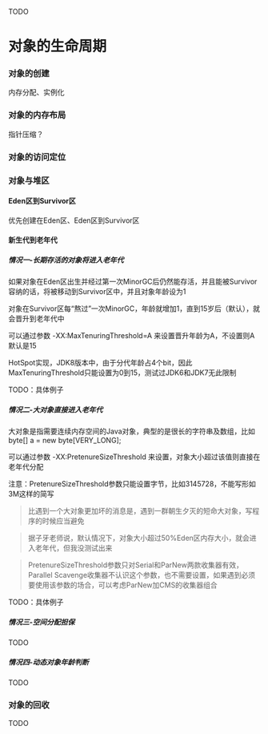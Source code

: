 TODO

# 对象的生命周期

### 对象的创建

内存分配、实例化

### 对象的内存布局

指针压缩？

### 对象的访问定位

### 对象与堆区

#### Eden区到Survivor区

优先创建在Eden区、Eden区到Survivor区

#### 新生代到老年代

##### 情况一-长期存活的对象将进入老年代

如果对象在Eden区出生并经过第一次MinorGC后仍然能存活，并且能被Survivor容纳的话，将被移动到Survivor区中，并且对象年龄设为1

对象在Survivor区每“熬过”一次MinorGC，年龄就增加1，直到15岁后（默认），就会晋升到老年代中

可以通过参数 -XX:MaxTenuringThreshold=A 来设置晋升年龄为A，不设置则A默认是15

HotSpot实现，JDK8版本中，由于分代年龄占4个bit，因此MaxTenuringThreshold只能设置为0到15，测试过JDK6和JDK7无此限制

TODO：具体例子

##### 情况二-大对象直接进入老年代

大对象是指需要连续内存空间的Java对象，典型的是很长的字符串及数组，比如 byte[] a = new byte[VERY_LONG];

可以通过参数 -XX:PretenureSizeThreshold 来设置，对象大小超过该值则直接在老年代分配

注意：PretenureSizeThreshold参数只能设置字节，比如3145728，不能写形如3M这样的简写

> 比遇到一个大对象更加坏的消息是，遇到一群朝生夕灭的短命大对象，写程序的时候应当避免

> 据子牙老师说，默认情况下，对象大小超过50%Eden区内存大小，就会进入老年代，但我没测试出来

> PretenureSizeThreshold参数只对Serial和ParNew两款收集器有效，Parallel Scavenge收集器不认识这个参数，也不需要设置，如果遇到必须要使用该参数的场合，可以考虑ParNew加CMS的收集器组合

TODO：具体例子

##### 情况三-空间分配担保

TODO

##### 情况四-动态对象年龄判断

TODO

### 对象的回收

TODO
